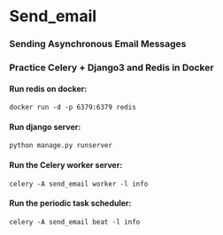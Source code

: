 # Send_email

### Sending Asynchronous Email Messages
### Practice Celery + Django3 and Redis in Docker


#### Run redis on docker:
```
docker run -d -p 6379:6379 redis
```

#### Run django server:
```
python manage.py runserver
```

#### Run the Celery worker server:
```
celery -A send_email worker -l info
```

#### Run the periodic task scheduler:
```
celery -A send_email beat -l info
```
